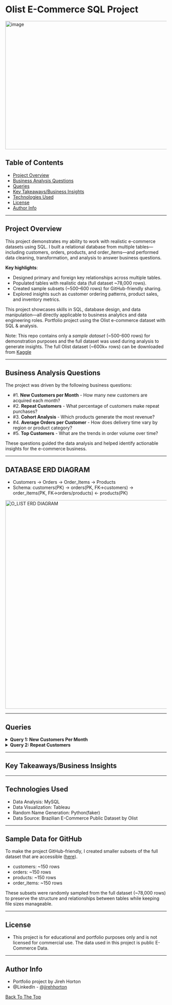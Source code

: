 # Olist E-Commerce SQL Project
<img width="1400" height="400" alt="image" src="https://github.com/user-attachments/assets/202c3dd2-74e4-436a-8c24-8083542994a1" />

## Table of Contents
- [Project Overview](#project-overview)
- [Business Analysis Questions](#Business-Analysis-Questions)
- [Queries](#Queries)
- [Key Takeaways/Business Insights](#Key-Takeaways-/-Business-Insights)
- [Technologies Used](#technologies-used)
- [License](#license)
- [Author Info](#author-info)


---
## Project Overview
This project demonstrates my ability to work with realistic e-commerce datasets using SQL. I built a relational database from multiple tables—including customers, orders, products, and order_items—and performed data cleaning, transformation, and analysis to answer business questions.

__Key highlights__:
- Designed primary and foreign key relationships across multiple tables.
- Populated tables with realistic data (full dataset ~78,000 rows).
- Created sample subsets (~500–600 rows) for GitHub-friendly sharing.
- Explored insights such as customer ordering patterns, product sales, and inventory metrics.

This project showcases skills in SQL, database design, and data manipulation—all directly applicable to business analytics and data engineering roles.
Portfolio project using the Olist e-commerce dataset with SQL &amp; analysis.

Note: 
This repo contains only a *sample dataset* (~500-600 rows) for demonstration purposes and the full dataset was used during analysis to generate insights.
The full Olist dataset (~600k+ rows) can be downloaded from [Kaggle](https://www.kaggle.com/datasets/olistbr/brazilian-ecommerce)

---
## Business Analysis Questions
The project was driven by the following business questions:
- #1. __New Customers per Month__ - How many new customers are acquired each month?
- #2. __Repeat Customers__ - What percentage of customers make repeat purchases?
- #3. __Cohort Analysis__ - Which products generate the most revenue?
- #4. __Average Orders per Customer__ - How does delivery time vary by region or product category?
- #5. __Top Customers__ - What are the trends in order volume over time?

These questions guided the data analysis and helped identify actionable insights for the e-commerce business.

---
## DATABASE ERD DIAGRAM

- Customers → Orders → Order_Items → Products
- Schema: customers(PK) → orders(PK, FK→customers) → order_items(PK, FK→orders/products) ← products(PK)

<img width="950" height="650" alt="O_LIST ERD DIAGRAM" src="https://github.com/user-attachments/assets/95898861-559f-44f0-ad34-ec1f46c0da99" />

---

## Queries 
<details> <summary><strong>Query 1: New Customers Per Month</strong></summary>
	
```sql
SELECT DATE_FORMAT(first_order, "%Y-%m") AS first_month,
COUNT(DISTINCT customer_unique_id) AS new_customers
FROM ( 
	SELECT c.customer_unique_id,
		   MIN(order_delivered_customer_date) AS first_order
	FROM customers c
	JOIN orders o
		ON c.customer_unique_id = o.customer_unique_id
	WHERE order_status = 'delivered'
	GROUP BY customer_unique_id
) AS sub
GROUP BY first_month
ORDER BY first_month DESC; 
```

<img width="256" height="402" alt="NEW CUSTOMERS PER MONTH SS" src="https://github.com/user-attachments/assets/0e4d7ede-dd1a-4959-bc72-28fb82aededa" />


**Insight:**

- NEED TO UPDATE THIS 

**Business Implication:**

- Helps guide marketing campaigns and allocate resources effectively.

</details> <details> <summary><strong>Query 2: Repeat Customers</strong></summary>

```sql
SELECT ROUND((COUNT(*) *100.0/ (SELECT COUNT(DISTINCT customer_id) FROM orders)),2)
	AS repeat_customer_percentage
FROM (
	SELECT customer_id, COUNT(order_id) AS count_oi FROM ORDERS
	GROUP BY customer_id) AS customer_orders
WHERE count_oi >= 2
;
```

<img width="207" height="50" alt="REPEAT CUSTOMER %" src="https://github.com/user-attachments/assets/91ebf279-8155-4211-87c2-23e95b5b10d8" />

**Insight:**
In this dataset, no customers placed more than one order. This indicates that:
- The dataset may only include each customer’s first order, or
- Repeat purchase behavior was not captured in the sample.

**Business Implication:**

Potential opportunities to implement loyalty programs or marketing campaigns to repeat customers to encourage repeat purchases
  
</details>

---

## Key Takeaways/Business Insights

---

## Technologies Used
- Data Analysis: MySQL
- Data Visualization: Tableau
- Random Name Generation: Python(faker)
- Data Source: Brazilian E-Commerce Public Dataset by Olist

---
## Sample Data for GitHub
To make the project GitHub-friendly, I created smaller subsets of the full dataset that are accessible ([here](https://github.com/JirehHorton/olist_project/tree/dcb8af4a4409156f6a013edc40643252729e2446/data)).

- customers: ~150 rows
- orders: ~150 rows
- products: ~150 rows
- order_items: ~150 rows

These subsets were randomly sampled from the full dataset (~78,000 rows) to preserve the structure and relationships between tables while keeping file sizes manageable.

---
## License
- This project is for educational and portfolio purposes only and is not licensed for commercial use. The data used in this project is public E-Commerce Data.

---
## Author Info
- Portfolio project by Jireh Horton
- @LinkedIn - [@jirehhorton](https://www.linkedin.com/in/jirehhorton/)


[Back To The Top](#Olist-E-Commerce-SQL-Project)
